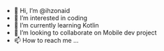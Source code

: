 - 👋 Hi, I’m @ihzonaid
- 👀 I’m interested in coding
- 🌱 I’m currently learning Kotlin
- 💞️ I’m looking to collaborate on Mobile dev project
- 📫 How to reach me ...

<!---
ihzonaid/ihzonaid is a ✨ special ✨ repository because its `README.md` (this file) appears on your GitHub profile.
You can click the Preview link to take a look at your changes.
--->
